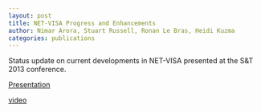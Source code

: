 ```yaml
---
layout: post
title: NET-VISA Progress and Enhancements
author: Nimar Arora, Stuart Russell, Ronan Le Bras, Heidi Kuzma
categories: publications
---
```


Status update on current developments in NET-VISA presented at the S&T
2013 conference.

[Presentation](Arora_SNT_2013.pdf)

[video](http://video-archive.ctbto.org/index.php/kmc/preview/partner_id/103/uiconf_id/4421629/entry_id/0_w8jdebnt/delivery/http)
